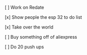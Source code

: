 [ ] Work on Redate
 
[x] Show people the esp 32 to do list
 
[x] Take over the world

[ ] Buy something off of  aliexpress

[ ] Do 20 push ups
